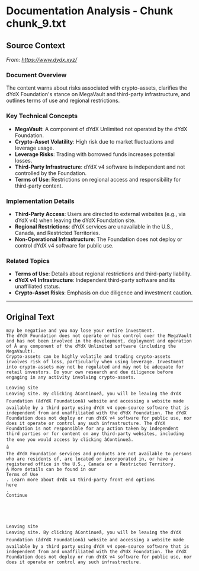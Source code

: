 # Documentation Analysis - Chunk chunk_9.txt

## Source Context
*From: https://www.dydx.xyz/*

### Document Overview  
The content warns about risks associated with crypto-assets, clarifies the dYdX Foundation's stance on MegaVault and third-party infrastructure, and outlines terms of use and regional restrictions.  

### Key Technical Concepts  
- **MegaVault**: A component of dYdX Unlimited not operated by the dYdX Foundation.  
- **Crypto-Asset Volatility**: High risk due to market fluctuations and leverage usage.  
- **Leverage Risks**: Trading with borrowed funds increases potential losses.  
- **Third-Party Infrastructure**: dYdX v4 software is independent and not controlled by the Foundation.  
- **Terms of Use**: Restrictions on regional access and responsibility for third-party content.  

### Implementation Details  
- **Third-Party Access**: Users are directed to external websites (e.g., via dYdX v4) when leaving the dYdX Foundation site.  
- **Regional Restrictions**: dYdX services are unavailable in the U.S., Canada, and Restricted Territories.  
- **Non-Operational Infrastructure**: The Foundation does not deploy or control dYdX v4 software for public use.  

### Related Topics  
- **Terms of Use**: Details about regional restrictions and third-party liability.  
- **dYdX v4 Infrastructure**: Independent third-party software and its unaffiliated status.  
- **Crypto-Asset Risks**: Emphasis on due diligence and investment caution.

---

## Original Text
```
may be negative and you may lose your entire investment.
The dYdX Foundation does not operate or has control over the MegaVault and has not been involved in the development, deployment and operation of Â any component of the dYdX Unlimited software (including the MegaVault).
Crypto-assets can be highly volatile and trading crypto-assets involves risk of loss, particularly when using leverage. Investment into crypto-assets may not be regulated and may not be adequate for retail investors. Do your own research and due diligence before engaging in any activity involving crypto-assets.

Leaving site
Leaving site. By clicking âContinueâ, you will be leaving the dYdX Foundation (âdYdX Foundationâ) website and accessing a website made available by a third party using dYdX v4 open-source software that is independent from and unaffiliated with the dYdX Foundation. The dYdX Foundation does not deploy or run dYdX v4 software for public use, nor does it operate or control any such infrastructure. The dYdX Foundation is not responsible for any action taken by independent third parties or for content on any third-party websites, including the one you would access by clicking âContinueâ. 
â
The dYdX Foundation services and products are not available to persons who are residents of, are located or incorporated in, or have a registered office in the U.S., Canada or a Restricted Territory. Â More details can be found in our 
Terms of Use
. Learn more about dYdX v4 third-party front end options 
here
.
Continue





Leaving site
Leaving site. By clicking âContinueâ, you will be leaving the dYdX Foundation (âdYdX Foundationâ) website and accessing a website made available by a third party using dYdX v4 open-source software that is independent from and unaffiliated with the dYdX Foundation. The dYdX Foundation does not deploy or run dYdX v4 software for public use, nor does it operate or control any such infrastructure.
```